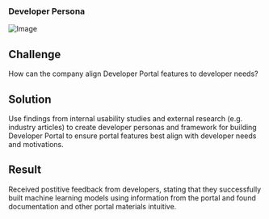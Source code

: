 ### Developer Persona

![Image](https://github.com/ddavis-100/UX_Portfolio/blob/master/images/DevPersona.png")

## Challenge

How can the company align Developer Portal features to developer needs? 

## Solution

Use findings from internal usability studies and external research (e.g. industry articles) to create developer personas and framework for building Developer Portal to ensure portal features best align with developer needs and motivations.

## Result

Received postitive feedback from developers, stating that they successfully built machine learning models using information from the portal and found documentation and other portal materials intuitive. 
